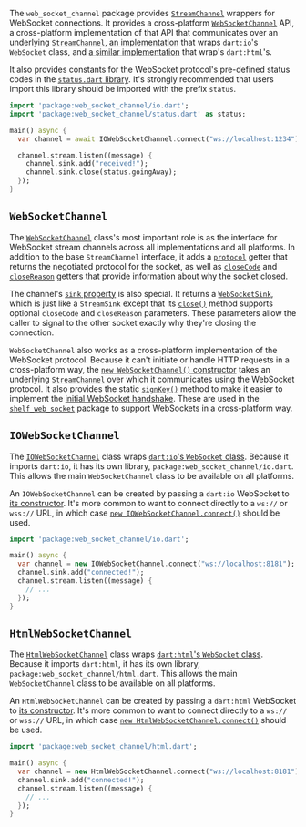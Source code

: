 The `web_socket_channel` package provides [`StreamChannel`][stream_channel]
wrappers for WebSocket connections. It provides a cross-platform
[`WebSocketChannel`][WebSocketChannel] API, a cross-platform implementation of
that API that communicates over an underlying [`StreamChannel`][stream_channel],
[an implementation][IOWebSocketChannel] that wraps `dart:io`'s `WebSocket`
class, and [a similar implementation][HtmlWebSocketChannel] that wrap's
`dart:html`'s.

[stream_channel]: https://pub.dartlang.org/packages/stream_channel
[WebSocketChannel]: https://www.dartdocs.org/documentation/web_socket_channel/latest/web_socket_channel/WebSocketChannel-class.html
[IOWebSocketChannel]: https://www.dartdocs.org/documentation/web_socket_channel/latest/io/IOWebSocketChannel-class.html
[HtmlWebSocketChannel]: https://www.dartdocs.org/documentation/web_socket_channel/latest/html/HtmlWebSocketChannel-class.html

It also provides constants for the WebSocket protocol's pre-defined status codes
in the [`status.dart` library][status]. It's strongly recommended that users
import this library should be imported with the prefix `status`.

[status]: https://www.dartdocs.org/documentation/web_socket_channel/latest/status/status-library.html

```dart
import 'package:web_socket_channel/io.dart';
import 'package:web_socket_channel/status.dart' as status;

main() async {
  var channel = await IOWebSocketChannel.connect("ws://localhost:1234");

  channel.stream.listen((message) {
    channel.sink.add("received!");
    channel.sink.close(status.goingAway);
  });
}
```

## `WebSocketChannel`

The [`WebSocketChannel`][WebSocketChannel] class's most important role is as the
interface for WebSocket stream channels across all implementations and all
platforms. In addition to the base `StreamChannel` interface, it adds a
[`protocol`][protocol] getter that returns the negotiated protocol for the
socket, as well as [`closeCode`][closeCode] and [`closeReason`][closeReason]
getters that provide information about why the socket closed.

[protocol]: https://www.dartdocs.org/documentation/web_socket_channel/latest/web_socket_channel/WebSocketChannel/protocol.html
[closeCode]: https://www.dartdocs.org/documentation/web_socket_channel/latest/web_socket_channel/WebSocketChannel/closeCode.html
[closeReason]: https://www.dartdocs.org/documentation/web_socket_channel/latest/web_socket_channel/WebSocketChannel/closeReason.html

The channel's [`sink` property][sink] is also special. It returns a
[`WebSocketSink`][WebSocketSink], which is just like a `StreamSink` except that
its [`close()`][sink.close] method supports optional `closeCode` and
`closeReason` parameters. These parameters allow the caller to signal to the
other socket exactly why they're closing the connection.

[sink]: https://www.dartdocs.org/documentation/web_socket_channel/latest/web_socket_channel/WebSocketChannel/sink.html
[WebSocketSink]: https://www.dartdocs.org/documentation/web_socket_channel/latest/web_socket_channel/WebSocketSink-class.html
[sink.close]: https://www.dartdocs.org/documentation/web_socket_channel/latest/web_socket_channel/WebSocketSink/close.html

`WebSocketChannel` also works as a cross-platform implementation of the
WebSocket protocol. Because it can't initiate or handle HTTP requests in a
cross-platform way, the [`new WebSocketChannel()` constructor][new] takes an
underlying [`StreamChannel`][stream_channel] over which it communicates using
the WebSocket protocol. It also provides the static [`signKey()`][signKey]
method to make it easier to implement the [initial WebSocket handshake][]. These
are used in the [`shelf_web_socket`][shelf_web_socket] package to support
WebSockets in a cross-platform way.

[new]: https://www.dartdocs.org/documentation/web_socket_channel/latest/web_socket_channel/WebSocketChannel/WebSocketChannel.html
[signKey]: https://www.dartdocs.org/documentation/web_socket_channel/latest/web_socket_channel/WebSocketChannel/signKey.html
[initial WebSocket handshake]: https://tools.ietf.org/html/rfc6455#section-4.2.2
[shelf_web_socket]: https://pub.dartlang.org/packages/shelf_web_socket

## `IOWebSocketChannel`

The [`IOWebSocketChannel`][IOWebSocketChannel] class wraps
[`dart:io`'s `WebSocket` class][io.WebSocket]. Because it imports `dart:io`, it
has its own library, `package:web_socket_channel/io.dart`. This allows the main
`WebSocketChannel` class to be available on all platforms.

[io.WebSocket]: https://api.dartlang.org/latest/dart-io/WebSocket-class.html

An `IOWebSocketChannel` can be created by passing a `dart:io` WebSocket to
[its constructor][new IOWebSocketChannel]. It's more common to want to connect
directly to a `ws://` or `wss://` URL, in which case
[`new IOWebSocketChannel.connect()`][IOWebSocketChannel.connect] should be used.

[new IOWebSocketChannel]: https://www.dartdocs.org/documentation/web_socket_channel/latest/io/IOWebSocketChannel/IOWebSocketChannel.html
[IOWebSocketChannel.connect]: https://www.dartdocs.org/documentation/web_socket_channel/latest/io/IOWebSocketChannel/IOWebSocketChannel.connect.html

```dart
import 'package:web_socket_channel/io.dart';

main() async {
  var channel = new IOWebSocketChannel.connect("ws://localhost:8181");
  channel.sink.add("connected!");
  channel.stream.listen((message) {
    // ...
  });
}
```

## `HtmlWebSocketChannel`

The [`HtmlWebSocketChannel`][HtmlWebSocketChannel] class wraps
[`dart:html`'s `WebSocket` class][html.WebSocket]. Because it imports
`dart:html`, it has its own library, `package:web_socket_channel/html.dart`.
This allows the main `WebSocketChannel` class to be available on all platforms.

[html.WebSocket]: https://api.dartlang.org/latest/dart-html/WebSocket-class.html

An `HtmlWebSocketChannel` can be created by passing a `dart:html` WebSocket to
[its constructor][new HtmlWebSocketChannel]. It's more common to want to connect
directly to a `ws://` or `wss://` URL, in which case
[`new HtmlWebSocketChannel.connect()`][HtmlWebSocketChannel.connect] should be used.

[new HtmlWebSocketChannel]: https://www.dartdocs.org/documentation/web_socket_channel/latest/html/HtmlWebSocketChannel/HtmlWebSocketChannel.html
[HtmlWebSocketChannel.connect]: https://www.dartdocs.org/documentation/web_socket_channel/latest/html/HtmlWebSocketChannel/HtmlWebSocketChannel.connect.html

```dart
import 'package:web_socket_channel/html.dart';

main() async {
  var channel = new HtmlWebSocketChannel.connect("ws://localhost:8181");
  channel.sink.add("connected!");
  channel.stream.listen((message) {
    // ...
  });
}
```
